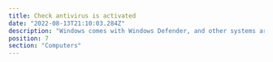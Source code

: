 ```yaml
---
title: Check antivirus is activated
date: "2022-08-13T21:10:03.284Z"
description: "Windows comes with Windows Defender, and other systems are capable of running a high quality antivirus, to keep you safe from malware trying to get onto your system. Find the Virus and threat protection settings on Windows and make sure that you have an active antivirus running."
position: 7
section: "Computers"
---
```

